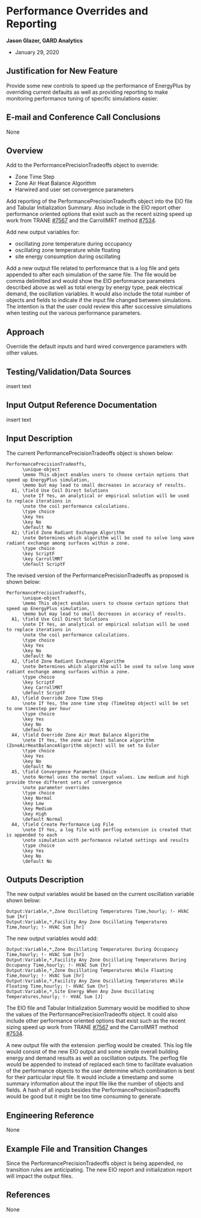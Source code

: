 Performance Overrides and Reporting
================

**Jason Glazer, GARD Analytics**

 - January 29, 2020
 

## Justification for New Feature ##

Provide some new controls to speed up the performance of EnergyPlus by overriding current defaults 
as well as providing reporting to make monitoring performance tuning of specific simulations easier.

## E-mail and  Conference Call Conclusions ##

None

## Overview ##

Add to the PerformancePrecisionTradeoffs object to override:

 - Zone Time Step
 - Zone Air Heat Balance Algorithm
 - Harwired and user set convergence parameters
 
Add reporting of the PerformancePrecisionTradeoffs object into the EIO file and Tabular Initialization 
Summary. Also include in the EIO report other performance oriented options that exist such as the 
recent sizing speed up work from TRANE [#7567](https://github.com/NREL/EnergyPlus/pull/7567) and 
the CarrollMRT method [#7534](https://github.com/NREL/EnergyPlus/pull/7567).

Add new output variables for:

- oscillating zone temperature during occupancy
- oscillating zone temperature while floating
- site energy consumption during oscillating

Add a new output file related to performance that is a log file and gets appended to after each 
simulation of the same file. The file would be comma delimitted and would show the EIO performance 
parameters described above as well as total energy by energy type, peak electrical demand, the oscillation 
variables. It would also include the total number of objects and fields to indicate if the input file
changed between simulations. The intention is that the user could review this after successive simulations 
when testing out the various performance parameters.
 

## Approach ##

Override the default inputs and hard wired convergence parameters with other values.

## Testing/Validation/Data Sources ##

insert text

## Input Output Reference Documentation ##

insert text

## Input Description ##

The current PerformancePrecisionTradeoffs object is shown below:

```
PerformancePrecisionTradeoffs,
      \unique-object
      \memo This object enables users to choose certain options that speed up EnergyPlus simulation,
      \memo but may lead to small decreases in accuracy of results.
  A1, \field Use Coil Direct Solutions
      \note If Yes, an analytical or empirical solution will be used to replace iterations in
      \note the coil performance calculations.
      \type choice
      \key Yes
      \key No
      \default No
  A2; \field Zone Radiant Exchange Algorithm
      \note Determines which algorithm will be used to solve long wave radiant exchange among surfaces within a zone.
      \type choice
      \key ScriptF
      \key CarrollMRT
      \default ScriptF
```

The revised version of the PerformancePrecisionTradeoffs as proposed is shown below:

```
PerformancePrecisionTradeoffs,
      \unique-object
      \memo This object enables users to choose certain options that speed up EnergyPlus simulation,
      \memo but may lead to small decreases in accuracy of results.
  A1, \field Use Coil Direct Solutions
      \note If Yes, an analytical or empirical solution will be used to replace iterations in
      \note the coil performance calculations.
      \type choice
      \key Yes
      \key No
      \default No
  A2, \field Zone Radiant Exchange Algorithm
      \note Determines which algorithm will be used to solve long wave radiant exchange among surfaces within a zone.
      \type choice
      \key ScriptF
      \key CarrollMRT
      \default ScriptF
  A3, \field Override Zone Time Step
      \note If Yes, the zone time step (TimeStep object) will be set to one timestep per hour
      \type choice
      \key Yes
      \key No
      \default No
  A4, \field Override Zone Air Heat Balance Algorithm
      \note If Yes, the zone air heat balance algorithm (ZoneAirHeatBalanceAlgorithm object) will be set to Euler
      \type choice
      \key Yes
      \key No
      \default No
  A5, \field Convergence Parameter Choice
      \note Normal uses the normal input values. Low medium and high provide three different sets of convergence 
      \note parameter overrides
      \type choice
      \key Normal
      \key Low
      \key Medium
      \key High
      \default Normal
  A4, \field Create Performance Log File
      \note If Yes, a log file with perflog extension is created that is appended to each 
      \note simulation with performance related settings and results
      \type choice
      \key Yes
      \key No
      \default No

```


## Outputs Description ##

The new output variables would be based on the current oscillation variable shown below:

```
Output:Variable,*,Zone Oscillating Temperatures Time,hourly; !- HVAC Sum [hr]
Output:Variable,*,Facility Any Zone Oscillating Temperatures Time,hourly; !- HVAC Sum [hr]
```

The new output variables would add:

```
Output:Variable,*,Zone Oscillating Temperatures During Occupancy Time,hourly; !- HVAC Sum [hr]
Output:Variable,*,Facility Any Zone Oscillating Temperatures During Occupancy Time,hourly; !- HVAC Sum [hr]
Output:Variable,*,Zone Oscillating Temperatures While Floating Time,hourly; !- HVAC Sum [hr]
Output:Variable,*,Facility Any Zone Oscillating Temperatures While Floating Time,hourly; !- HVAC Sum [hr]
Output:Variable,*,Site Energy When Any Zone Oscillating Temperatures,hourly; !- HVAC Sum [J]
```

The EIO file and Tabular Initialization Summary would be modified to show the values of the PerformancePrecisionTradeoffs 
object. It could also include other performance oriented options that exist such as the 
recent sizing speed up work from TRANE [#7567](https://github.com/NREL/EnergyPlus/pull/7567) and 
the CarrollMRT method [#7534](https://github.com/NREL/EnergyPlus/pull/7567).

A new output file with the extension .perflog would be created. This log file would consist of the new EIO 
output and some simple overall building energy and demand results as well as oscillation outputs. The perflog
file would be appended to instead of replaced each time to facilitate evaluation of the performance objects to 
the user determine which combination is best for their particular input file. It would include a timestamp
and some summary information about the input file like the number of objects and fields. A hash of all inputs 
besides the PerformancePrecisionTradeoffs would be good but it might be too time consuming to generate.


## Engineering Reference ##

None

## Example File and Transition Changes ##

Since the PerformancePrecisionTradeoffs object is being appended, no transition rules are anticipating. The new
EIO report and initialization report will impact the output files. 

## References ##

None



